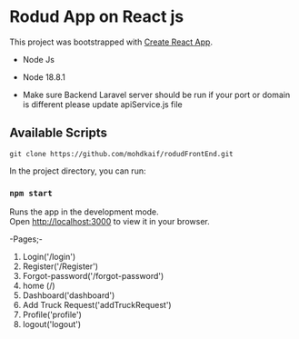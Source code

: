#  Rodud App on React js

This project was bootstrapped with [Create React App](https://github.com/facebook/create-react-app).
- Node Js

- Node 18.8.1
- Make sure Backend Laravel server should be run if your port or domain is different please update apiService.js file 

## Available Scripts

```
git clone https://github.com/mohdkaif/rodudFrontEnd.git
```
In the project directory, you can run:
### `npm start`

Runs the app in the development mode.\
Open [http://localhost:3000](http://localhost:3000) to view it in your browser.

-Pages;-

1. Login('/login')
2. Register('/Register')
3. Forgot-password('/forgot-password')
4. home (/)
5. Dashboard('dashboard')
6. Add Truck Request('addTruckRequest')
7. Profile('profile')
8. logout('logout')



